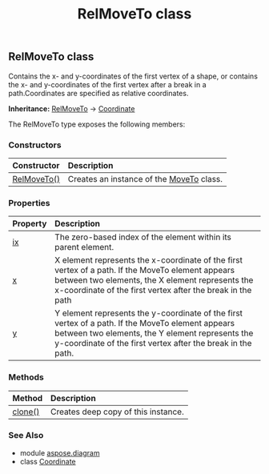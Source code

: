 ﻿---
title: RelMoveTo class
second_title: Aspose.Diagram for Python via .NET API References
description: 
type: docs
weight: 1790
url: /python-net/aspose.diagram/relmoveto/
is_root: false
---

## RelMoveTo class

Contains the x- and y-coordinates of the first vertex of a shape, or contains the x- and y-coordinates of the first vertex after a break in a path.Coordinates are specified as relative coordinates.



**Inheritance:** [RelMoveTo](/diagram/python-net/aspose.diagram/relmoveto) → 
[Coordinate](/diagram/python-net/aspose.diagram/coordinate)



The RelMoveTo type exposes the following members:

### Constructors
| Constructor | Description |
| :- | :- |
| [RelMoveTo()](/diagram/python-net/aspose.diagram/relmoveto/__init__/#) | Creates an instance of the [MoveTo](/diagram/python-net/aspose.diagram/moveto) class. |


### Properties
| Property | Description |
| :- | :- |
| [ix](/diagram/python-net/aspose.diagram/relmoveto/ix) | The zero-based index of the element within its parent element. |
| [x](/diagram/python-net/aspose.diagram/relmoveto/x) | X element represents the x-coordinate of the first vertex of a path. If the MoveTo element appears between two elements, the X element represents the x-coordinate of the first vertex after the break in the path |
| [y](/diagram/python-net/aspose.diagram/relmoveto/y) | Y element represents the y-coordinate of the first vertex of a path. If the MoveTo element appears between two elements, the Y element represents the y-coordinate of the first vertex after the break in the path. |


### Methods
| Method | Description |
| :- | :- |
| [clone()](/diagram/python-net/aspose.diagram/relmoveto/clone/#) | Creates deep copy of this instance. |


### See Also

* module [aspose.diagram](../)
* class [Coordinate](/diagram/python-net/aspose.diagram/coordinate)
